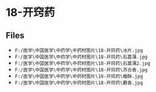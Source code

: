 # 18-开窍药

## Files

- `F:/医学\中国医学\中药学\中药材图片\18-开窍药\冰片.jpg`
- `F:/医学\中国医学\中药学\中药材图片\18-开窍药\石菖蒲.jpg`
- `F:/医学\中国医学\中药学\中药材图片\18-开窍药\石菖蒲2.jpg`
- `F:/医学\中国医学\中药学\中药材图片\18-开窍药\苏合香.jpg`
- `F:/医学\中国医学\中药学\中药材图片\18-开窍药\蟾酥.jpg`
- `F:/医学\中国医学\中药学\中药材图片\18-开窍药\麝香.jpg`
